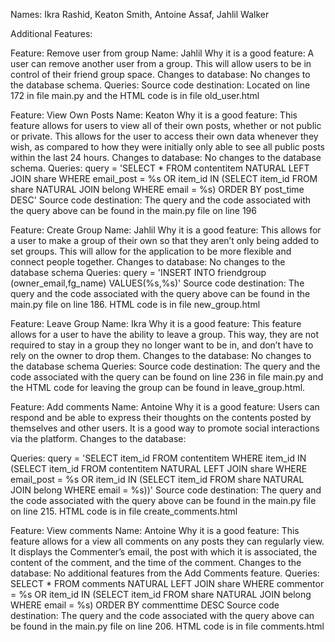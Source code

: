 Names: Ikra Rashid, Keaton Smith, Antoine Assaf, Jahlil Walker 

Additional Features: 

Feature: Remove user from group
Name: Jahlil
Why it is a good feature: A user can remove another user from a group. This will allow users to be in control of their friend group space. 
Changes to database: No changes to the database schema. 
Queries: 
Source code destination: Located on line 172 in file main.py and the HTML code is in file old_user.html

Feature: View Own Posts
Name: Keaton
Why it is a good feature: This feature allows for users to view all of their own posts, whether or not public or private. This allows for the user to access their own data whenever they wish, as compared to how they were initially only able to see all public posts within the last 24 hours. 
Changes to database: No changes to the database schema.
Queries: 
query = 'SELECT * FROM contentitem NATURAL LEFT JOIN share WHERE email_post = %s OR item_id IN (SELECT item_id FROM share NATURAL JOIN belong WHERE email = %s) ORDER BY post_time DESC'
Source code destination: The query and the code associated with the query above can be found in the main.py file on line 196

Feature: Create Group 
Name: Jahlil 
Why it is a good feature: This allows for a user to make a group of their own so that they aren’t only being added to set groups. This will allow for the application to be more flexible and connect people together. 
Changes to database: No changes to the database schema
Queries: query = 'INSERT INTO friendgroup (owner_email,fg_name) VALUES(%s,%s)'
Source code destination: The query and the code associated with the query above can be found in the main.py file on line 186.  HTML code is in file new_group.html

Feature: Leave Group
Name: Ikra
Why it is a good feature: This feature allows for a user to have the ability to leave a group. This way, they are not required to stay in a group they no longer want to be in, and don’t have to rely on the owner to drop them. 
Changes to the database: No changes to the database schema 
Queries: 
Source code destination: The query and the code associated with the query can be found on line 236 in file main.py and the HTML code for leaving the group can be found in leave_group.html.

Feature: Add comments 
Name: Antoine 
Why it is a good feature: Users can respond and be able to express their thoughts on the contents posted by themselves and other users. It is a good way to promote social interactions via the platform. 
Changes to the database: 

Queries:
query = 'SELECT item_id FROM contentitem WHERE item_id IN (SELECT item_id FROM contentitem NATURAL LEFT JOIN share WHERE email_post = %s OR item_id IN (SELECT item_id FROM share NATURAL JOIN belong WHERE email = %s))'
Source code destination: The query and the code associated with the query above can be found in the main.py file on line 215.  HTML code is in file create_comments.html

Feature: View comments
Name: Antoine
Why it is a good feature: This feature allows for a view all comments on any posts they can regularly view. It displays the Commenter’s email, the post with which it is associated, the content of the comment, and the time of the comment.
Changes to the database: No additional features from the Add Comments feature.
Queries: 
SELECT * FROM comments NATURAL LEFT JOIN share WHERE commentor = %s OR item_id IN (SELECT item_id FROM share NATURAL JOIN belong WHERE email = %s) ORDER BY commenttime DESC
Source code destination: The query and the code associated with the query above can be found in the main.py file on line 206.  HTML code is in file comments.html
